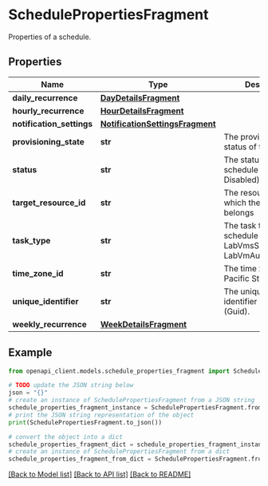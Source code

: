 # SchedulePropertiesFragment

Properties of a schedule.

## Properties

Name | Type | Description | Notes
------------ | ------------- | ------------- | -------------
**daily_recurrence** | [**DayDetailsFragment**](DayDetailsFragment.md) |  | [optional] 
**hourly_recurrence** | [**HourDetailsFragment**](HourDetailsFragment.md) |  | [optional] 
**notification_settings** | [**NotificationSettingsFragment**](NotificationSettingsFragment.md) |  | [optional] 
**provisioning_state** | **str** | The provisioning status of the resource. | [optional] 
**status** | **str** | The status of the schedule (i.e. Enabled, Disabled) | [optional] 
**target_resource_id** | **str** | The resource ID to which the schedule belongs | [optional] 
**task_type** | **str** | The task type of the schedule (e.g. LabVmsShutdownTask, LabVmAutoStart). | [optional] 
**time_zone_id** | **str** | The time zone ID (e.g. Pacific Standard time). | [optional] 
**unique_identifier** | **str** | The unique immutable identifier of a resource (Guid). | [optional] 
**weekly_recurrence** | [**WeekDetailsFragment**](WeekDetailsFragment.md) |  | [optional] 

## Example

```python
from openapi_client.models.schedule_properties_fragment import SchedulePropertiesFragment

# TODO update the JSON string below
json = "{}"
# create an instance of SchedulePropertiesFragment from a JSON string
schedule_properties_fragment_instance = SchedulePropertiesFragment.from_json(json)
# print the JSON string representation of the object
print(SchedulePropertiesFragment.to_json())

# convert the object into a dict
schedule_properties_fragment_dict = schedule_properties_fragment_instance.to_dict()
# create an instance of SchedulePropertiesFragment from a dict
schedule_properties_fragment_from_dict = SchedulePropertiesFragment.from_dict(schedule_properties_fragment_dict)
```
[[Back to Model list]](../README.md#documentation-for-models) [[Back to API list]](../README.md#documentation-for-api-endpoints) [[Back to README]](../README.md)



